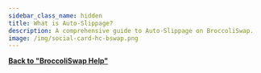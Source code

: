 ```yaml
---
sidebar_class_name: hidden
title: What is Auto-Slippage?
description: A comprehensive guide to Auto-Slippage on BroccoliSwap.
image: /img/social-card-hc-bswap.png
---
```



**[Back to "BroccoliSwap Help"](/docs/090-Help-Centre/020-Broccoliswap/001-Index.md)**
